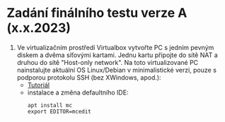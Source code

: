 # Zadání finálního testu verze A (x.x.2023)

1. Ve virtualizačním prostředí Virtualbox vytvořte PC s jedním pevným diskem a dvěma síťovými kartami. Jednu kartu připojte do sítě NAT a druhou do sítě "Host-only network". Na toto virtualizované PC nainstalujte aktuální OS Linux/Debian v minimalistické verzi, pouze s podporou protokolu SSH (bez XWindows, apod.):
    - [Tutoriál](http://seidl.cs.vsb.cz/wiki2/index.php/SOS)
    - instalace a změna defaultního IDE:
        ```console
        apt install mc
        export EDITOR=mcedit
        ```      

